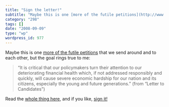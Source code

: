 ```yaml
---
title: "Sign the letter!"
subtitle: "Maybe this is one [more of the futile petitions](http://www.pgpf.org/getinvolved/letter-to-candidate..."
category: "298"
tags: []
date: "2008-09-09"
type: "wp"
wordpress_id: 977
---
```

Maybe this is one [more of the futile petitions](http://www.pgpf.org/getinvolved/letter-to-candidates/) that we send around and to each other, but the goal rings true to me:
> “It is critical that our policymakers turn their attention to our
deteriorating financial health which, if not addressed responsibly and
quickly, will cause severe economic hardship for our nation and its
citizens, especially the young and future generations.” (from “Letter to Candidates”)

Read the [whole thing here](http://www.pgpf.org/getinvolved/letter-to-candidates/), and if you like, [sign it!](http://www.pgpf.org/getinvolved/letter-to-candidates/#sign)